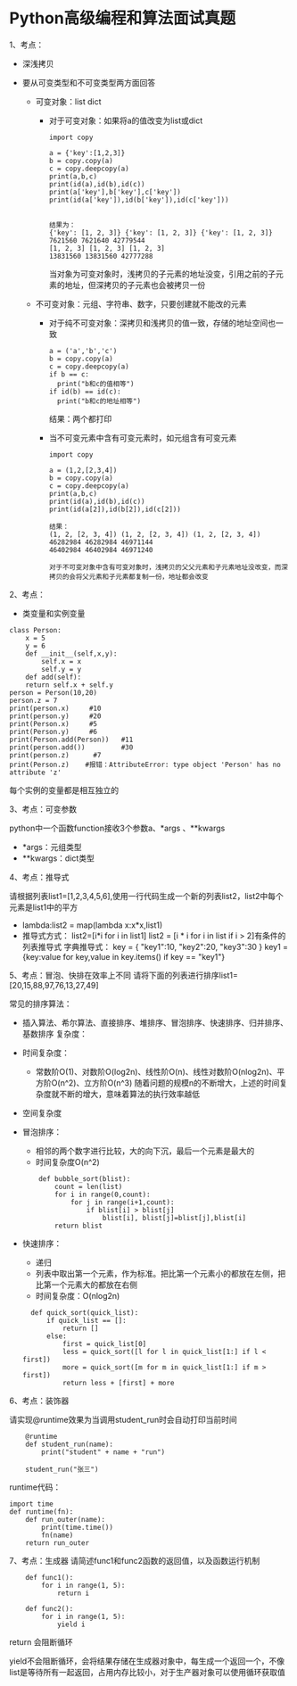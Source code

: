 # Python高级编程和算法面试真题

1、考点：

+ 深浅拷贝

+ 要从可变类型和不可变类型两方面回答

  + 可变对象：list dict

    + 对于可变对象：如果将a的值改变为list或dict

      ```
      import copy
      
      a = {'key':[1,2,3]}
      b = copy.copy(a)
      c = copy.deepcopy(a)
      print(a,b,c)
      print(id(a),id(b),id(c))
      print(a['key'],b['key'],c['key'])
      print(id(a['key']),id(b['key']),id(c['key']))
      
      
      结果为：
      {'key': [1, 2, 3]} {'key': [1, 2, 3]} {'key': [1, 2, 3]}
      7621560 7621640 42779544
      [1, 2, 3] [1, 2, 3] [1, 2, 3]
      13831560 13831560 42777288
      ```

      当对象为可变对象时，浅拷贝的子元素的地址没变，引用之前的子元素的地址，但深拷贝的子元素也会被拷贝一份

  + 不可变对象：元组、字符串、数字，只要创建就不能改的元素
    
    + 对于纯不可变对象：深拷贝和浅拷贝的值一致，存储的地址空间也一致
    
      ```
      a = ('a','b','c')
      b = copy.copy(a)
      c = copy.deepcopy(a)
      if b == c:    
      	print("b和c的值相等")
      if id(b) == id(c):    
      	print("b和c的地址相等")
      ```
    
      结果：两个都打印
    
    + 当不可变元素中含有可变元素时，如元组含有可变元素
    
      ```
      import copy
      
      a = (1,2,[2,3,4])
      b = copy.copy(a)
      c = copy.deepcopy(a)
      print(a,b,c)
      print(id(a),id(b),id(c))
      print(id(a[2]),id(b[2]),id(c[2]))
      
      结果：
      (1, 2, [2, 3, 4]) (1, 2, [2, 3, 4]) (1, 2, [2, 3, 4])
      46282984 46282984 46971144
      46402984 46402984 46971240
      
      对于不可变对象中含有可变对象时，浅拷贝的父父元素和子元素地址没改变，而深拷贝的会将父元素和子元素都复制一份，地址都会改变
      ```
    
      



2、考点：

+ 类变量和实例变量

```
class Person:    
	x = 5    
	y = 6    
	def __init__(self,x,y):        
		self.x = x        
		self.y = y    
	def add(self):        
	return self.x + self.y
person = Person(10,20)
person.z = 7
print(person.x)     #10
print(person.y)     #20
print(Person.x)     #5
print(Person.y)     #6
print(Person.add(Person))   #11
print(person.add())         #30
print(person.z)      #7
print(Person.z)    #报错：AttributeError: type object 'Person' has no attribute 'z'
```

每个实例的变量都是相互独立的



3、考点：可变参数

python中一个函数function接收3个参数a、*args 、**kwargs

+ *args：元组类型
+ **kwargs：dict类型







4、考点：推导式

请根据列表list1=[1,2,3,4,5,6],使用一行代码生成一个新的列表list2，list2中每个元素是list1中的平方

+ lambda:list2 = map(lambda x:x*x,list1)
+ 推导式方式：
	list2=[i*i for i in list1]
	list2 = [i * i for i in list if i > 2]有条件的列表推导式
	字典推导式：
	key = {
		"key1":10,
		"key2":20,
		"key3":30
	}
	key1 = {key:value for key,value in key.items() if key == "key1"}



5、考点：冒泡、快排在效率上不同
请将下面的列表进行排序list1=[20,15,88,97,76,13,27,49]

常见的排序算法：
+  插入算法、希尔算法、直接排序、堆排序、冒泡排序、快速排序、归并排序、基数排序
复杂度：
+  时间复杂度：
	+ 常数阶O(1)、对数阶O(log2n)、线性阶O(n)、线性对数阶O(nlog2n)、平方阶O(n^2)、立方阶O(n^3)
	 随着问题的规模n的不断增大，上述的时间复杂度就不断的增大，意味着算法的执行效率越低
+ 空间复杂度

+ 冒泡排序：
	+ 相邻的两个数字进行比较，大的向下沉，最后一个元素是最大的
	+ 时间复杂度O(n^2)
	```
		def bubble_sort(blist):
			count = len(list)
			for i in range(0,count):
				for j in range(i+1,count):
					if blist[i] > blist[j]
						blist[i], blist[j]=blist[j],blist[i]
			return blist
	```

+ 快速排序：

  + 递归
  + 列表中取出第一个元素，作为标准。把比第一个元素小的都放在左侧，把比第一个元素大的都放在右侧
  + 时间复杂度：O(nlog2n)

  ```
	def quick_sort(quick_list):
    	if quick_list == []:
    		return []
    	else:
    		first = quick_list[0]
    		less = quick_sort([l for l in quick_list[1:] if l < first])
    		more = quick_sort([m for m in quick_list[1:] if m > first])
    		return less + [first] + more
  ```

  


6、考点：装饰器

请实现@runtime效果为当调用student_run时会自动打印当前时间

```
	@runtime
	def student_run(name):
		print("student" + name + "run")
		
	student_run("张三")
```

runtime代码：
```
import time
def runtime(fn):
    def run_outer(name):
        print(time.time())
        fn(name)
    return run_outer
```

7、考点：生成器
请简述func1和func2函数的返回值，以及函数运行机制

```
	def func1():
		for i in range(1, 5):
			return i
			
	def func2():
		for i in range(1, 5):
			yield i
```
return 会阻断循环

yield不会阻断循环，会将结果存储在生成器对象中，每生成一个返回一个，不像list是等待所有一起返回，占用内存比较小，对于生产器对象可以使用循环获取值
